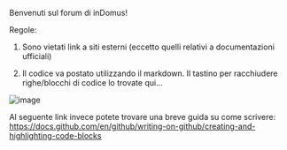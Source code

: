 Benvenuti sul forum di inDomus!

Regole:

1. Sono vietati link a siti esterni (eccetto quelli relativi a documentazioni ufficiali)

2. Il codice va postato utilizzando il markdown. Il tastino per racchiudere righe/blocchi di codice lo trovate qui...

![image](https://user-images.githubusercontent.com/7205371/114152358-7b33e800-991e-11eb-8745-79270acef353.png)

Al seguente link invece potete trovare una breve guida su come scrivere: https://docs.github.com/en/github/writing-on-github/creating-and-highlighting-code-blocks

